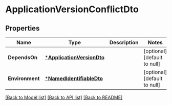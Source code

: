 # ApplicationVersionConflictDto

## Properties
Name | Type | Description | Notes
------------ | ------------- | ------------- | -------------
**DependsOn** | [***ApplicationVersionDto**](ApplicationVersionDto.md) |  | [optional] [default to null]
**Environment** | [***NamedIdentifiableDto**](NamedIdentifiableDto.md) |  | [optional] [default to null]

[[Back to Model list]](../README.md#documentation-for-models) [[Back to API list]](../README.md#documentation-for-api-endpoints) [[Back to README]](../README.md)


